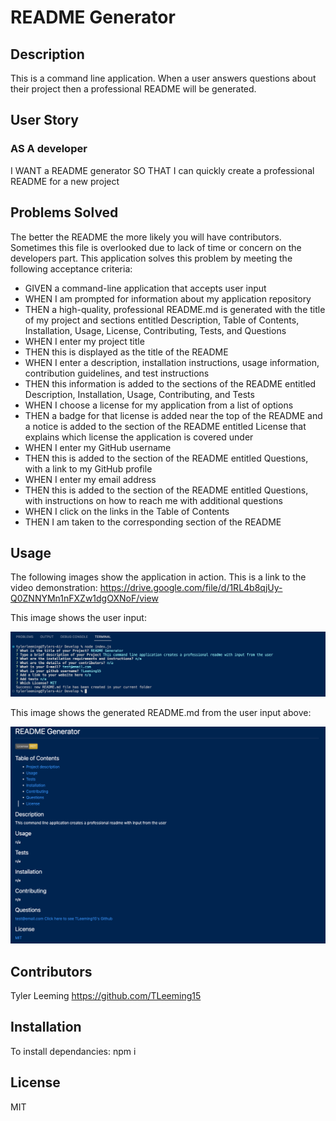 # README Generator

## Description
This is a command line application. When a user answers questions about their project then a professional README will be generated.

## User Story

### AS A developer
I WANT a README generator
SO THAT I can quickly create a professional README for a new project

## Problems Solved
The better the README the more likely you will have contributors. Sometimes this file is overlooked due to lack of time or concern on the developers part. This application solves this problem by meeting the following acceptance criteria:

* GIVEN a command-line application that accepts user input
* WHEN I am prompted for information about my application repository
* THEN a high-quality, professional README.md is generated with the title of my project and sections entitled Description, Table of Contents, Installation, Usage, License, Contributing, Tests, and Questions
* WHEN I enter my project title
* THEN this is displayed as the title of the README
* WHEN I enter a description, installation instructions, usage information, contribution guidelines, and test instructions
* THEN this information is added to the sections of the README entitled Description, Installation, Usage, Contributing, and Tests
* WHEN I choose a license for my application from a list of options
* THEN a badge for that license is added near the top of the README and a notice is added to the section of the README entitled License that explains which license the application is covered under
* WHEN I enter my GitHub username
* THEN this is added to the section of the README entitled Questions, with a link to my GitHub profile
* WHEN I enter my email address
* THEN this is added to the section of the README entitled Questions, with instructions on how to reach me with additional questions
* WHEN I click on the links in the Table of Contents
* THEN I am taken to the corresponding section of the README




## Usage

The following images show the application in action. This is a link to the video demonstration: https://drive.google.com/file/d/1RL4b8qjUy-Q0ZNNYMn1nFXZw1dgOXNoF/view

This image shows the user input:

<img src="Develop/images/user-input.png" alt="An image of the terminal showing all of the questions and user input"/>

This image shows the generated README.md from the user input above:

<img src="Develop/images/example-readme.png" alt="An image of the created README from the user input"/>




 
## Contributors

Tyler Leeming https://github.com/TLeeming15
## Installation

To install dependancies: npm i 

## License

MIT
